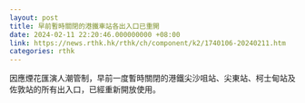```yaml
---
layout: post
title: 早前暫時關閉的港鐵車站各出入口已重開
date: 2024-02-11 22:20:46.000000000 +08:00
link: https://news.rthk.hk/rthk/ch/component/k2/1740106-20240211.htm
categories: rthk
---
```


因應煙花匯演人潮管制，早前一度暫時關閉的港鐵尖沙咀站、尖東站、柯士甸站及佐敦站的所有出入口，已經重新開放使用。
